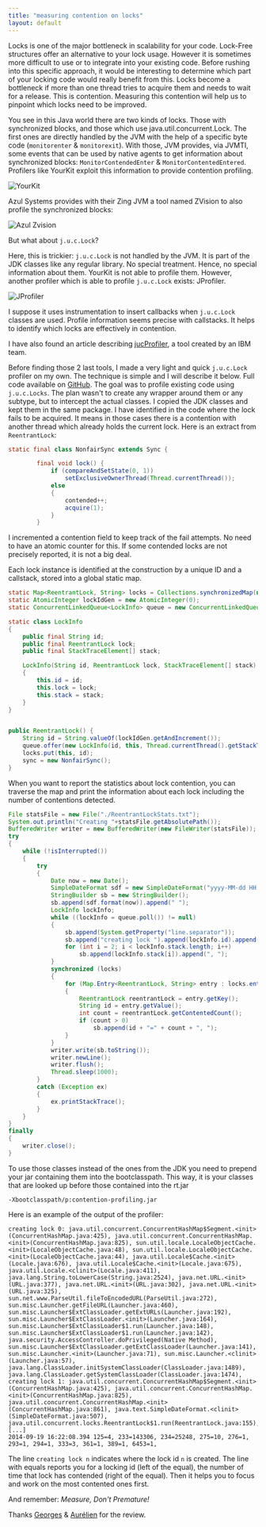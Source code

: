 ```yaml
---
title: "measuring contention on locks"
layout: default
---
```

Locks is one of the major bottleneck in scalability for your code. Lock-Free structures offer an alternative to your lock usage. However it is sometimes more difficult to use or to integrate into your existing code. Before rushing into this specific approach, it would be interesting to determine which part of your locking code would really benefit from this. Locks become a bottleneck if more than one thread tries to acquire them and needs to wait for a release. This is contention. Measuring this contention will help us to pinpoint which locks need to be improved.

You see in this Java world there are two kinds of locks. Those with synchronized blocks, and those which use java.util.concurrent.Lock. The first ones are directly handled by the JVM with the help of a specific byte code (`monitorenter` & `monitorexit`). With those, JVM provides, via JVMTI, some events that can be used by native agents to get information about synchronized blocks: `MonitorContendedEnter` & `MonitorContentedEntered`.
Profilers like YourKit exploit this information to provide contention profiling.

![YourKit](/assets/2014/05/YourKitProfSync.png)

Azul Systems provides with their Zing JVM a tool named ZVision to also profile the synchronized blocks:

![Azul Zvision](/assets/2014/05/AzulZvision_syncLocks.png)

But what about `j.u.c.Lock`?

Here, this is trickier: `j.u.c.Lock` is not handled by the JVM. It is part of the JDK classes like any regular library. No special treatment. Hence, no special information about them.
YourKit is not able to profile them. However, another profiler which is able to profile `j.u.c.Lock` exists: JProfiler.

![JProfiler](/assets/2014/05/JProfiler_jucLocks.png)

I suppose it uses instrumentation to insert callbacks when `j.u.c.Lock` classes are used. Profile information seems precise with callstacks. It helps to identify which locks are effectively in contention.

I have also found an article describing [jucProfiler](http://www.infoq.com/articles/jucprofiler), a tool created by an IBM team.

Before finding those 2 last tools, I made a very light and quick `j.u.c.Lock` profiler on my own. The technique is simple and I will describe it below. Full code available on [GitHub](https://github.com/jpbempel/contention-profiling).
The goal was to profile existing code using `j.u.c.Locks`. The plan wasn't to create any wrapper around them or any subtype, but to intercept the actual classes. I copied the JDK classes and kept them in the same package.
I have identified in the code where the lock fails to be acquired. It means in those cases there is a contention with another thread which already holds the current lock.
Here is an extract from `ReentrantLock`:
```java
static final class NonfairSync extends Sync {

        final void lock() {
            if (compareAndSetState(0, 1))
                setExclusiveOwnerThread(Thread.currentThread());
            else
            {
                contended++;
                acquire(1);
            }
        }
```        
I incremented a contention field to keep track of the fail attempts. No need to have an atomic counter for this. If some contended locks are not precisely reported, it is not a big deal.

Each lock instance is identified at the construction by a unique ID and a callstack, stored into a global static map.
```java
static Map<ReentrantLock, String> locks = Collections.synchronizedMap(new LinkedHashMap<ReentrantLock, String>());
static AtomicInteger lockIdGen = new AtomicInteger(0);
static ConcurrentLinkedQueue<LockInfo> queue = new ConcurrentLinkedQueue<LockInfo>();

static class LockInfo
{
    public final String id;
    public final ReentrantLock lock;
    public final StackTraceElement[] stack;

    LockInfo(String id, ReentrantLock lock, StackTraceElement[] stack)
    {
        this.id = id;
        this.lock = lock;
        this.stack = stack;
    }
}


public ReentrantLock() {
    String id = String.valueOf(lockIdGen.getAndIncrement());
    queue.offer(new LockInfo(id, this, Thread.currentThread().getStackTrace()));
    locks.put(this, id);
    sync = new NonfairSync();
}
```
When you want to report the statistics about lock contention, you can traverse the map and print the information about each lock including the number of contentions detected.

```java
File statsFile = new File("./ReentrantLockStats.txt");
System.out.println("Creating "+statsFile.getAbsolutePath());
BufferedWriter writer = new BufferedWriter(new FileWriter(statsFile));
try
{
    while (!isInterrupted())
    {
        try
        {
            Date now = new Date();
            SimpleDateFormat sdf = new SimpleDateFormat("yyyy-MM-dd HH:mm:ss.SSS");
            StringBuilder sb = new StringBuilder();
            sb.append(sdf.format(now)).append(" ");
            LockInfo lockInfo;
            while ((lockInfo = queue.poll()) != null)
            {
                sb.append(System.getProperty("line.separator"));
                sb.append("creating lock ").append(lockInfo.id).append(": ");
                for (int i = 2; i < lockInfo.stack.length; i++)
                    sb.append(lockInfo.stack[i]).append(", ");
            }
            synchronized (locks)
            {
                for (Map.Entry<ReentrantLock, String> entry : locks.entrySet())
                {
                    ReentrantLock reentrantLock = entry.getKey();
                    String id = entry.getValue();
                    int count = reentrantLock.getContentedCount();
                    if (count > 0)
                        sb.append(id + "=" + count + ", ");
                }
            }
            writer.write(sb.toString());
            writer.newLine();
            writer.flush();
            Thread.sleep(1000);
        }
        catch (Exception ex)
        {
            ex.printStackTrace();
        }
    }
}
finally
{
    writer.close();
}
```
To use those classes instead of the ones from the JDK you need to prepend your jar containing them into the bootclasspath. This way, it is your classes that are looked up before those contained into the rt.jar
```
-Xbootclasspath/p:contention-profiling.jar  
```
Here is an example of the output of the profiler:
```
creating lock 0: java.util.concurrent.ConcurrentHashMap$Segment.<init>(ConcurrentHashMap.java:425), java.util.concurrent.ConcurrentHashMap.<init>(ConcurrentHashMap.java:825), sun.util.locale.LocaleObjectCache.<init>(LocaleObjectCache.java:48), sun.util.locale.LocaleObjectCache.<init>(LocaleObjectCache.java:44), java.util.Locale$Cache.<init>(Locale.java:676), java.util.Locale$Cache.<init>(Locale.java:675), java.util.Locale.<clinit>(Locale.java:411), java.lang.String.toLowerCase(String.java:2524), java.net.URL.<init>(URL.java:377), java.net.URL.<init>(URL.java:302), java.net.URL.<init>(URL.java:325), sun.net.www.ParseUtil.fileToEncodedURL(ParseUtil.java:272), sun.misc.Launcher.getFileURL(Launcher.java:460), sun.misc.Launcher$ExtClassLoader.getExtURLs(Launcher.java:192), sun.misc.Launcher$ExtClassLoader.<init>(Launcher.java:164), sun.misc.Launcher$ExtClassLoader$1.run(Launcher.java:148), sun.misc.Launcher$ExtClassLoader$1.run(Launcher.java:142), java.security.AccessController.doPrivileged(Native Method), sun.misc.Launcher$ExtClassLoader.getExtClassLoader(Launcher.java:141), sun.misc.Launcher.<init>(Launcher.java:71), sun.misc.Launcher.<clinit>(Launcher.java:57), java.lang.ClassLoader.initSystemClassLoader(ClassLoader.java:1489), java.lang.ClassLoader.getSystemClassLoader(ClassLoader.java:1474),
creating lock 1: java.util.concurrent.ConcurrentHashMap$Segment.<init>(ConcurrentHashMap.java:425), java.util.concurrent.ConcurrentHashMap.<init>(ConcurrentHashMap.java:825), java.util.concurrent.ConcurrentHashMap.<init>(ConcurrentHashMap.java:861), java.text.SimpleDateFormat.<clinit>(SimpleDateFormat.java:507), java.util.concurrent.locks.ReentrantLock$1.run(ReentrantLock.java:155),
[...]
2014-09-19 16:22:08.394 125=4, 233=143306, 234=25248, 275=10, 276=1, 293=1, 294=1, 333=3, 361=1, 389=1, 6453=1,
```
The line `creating lock n` indicates where the lock id `n` is created. The line with equals reports you for a locking id (left of the equal), the number of time that lock has contended (right of the equal).
Then it helps you to focus and work on the most contented ones first.

And remember: *Measure, Don't Premature!*

Thanks [Georges](https://twitter.com/georges_gomes) & [Aurélien](https://twitter.com/yagonax) for the review.
